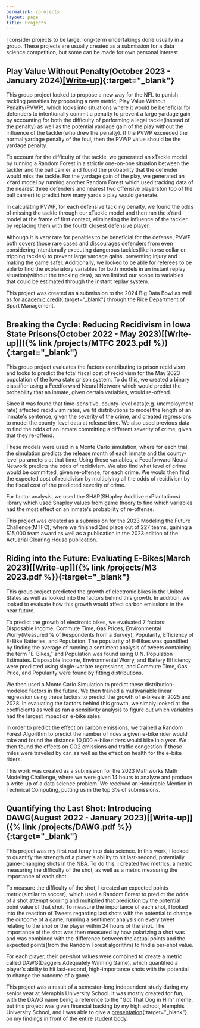 ```yaml
---
permalink: /projects
layout: page
title: Projects
---
```

I consider projects to be large, long-term undertakings done usually in a group. These projects are usually created as a submission for a data science competition, but some can be made for own personal interest.

## Play Value Without Penalty(October 2023 - January 2024)[[Write-up]](https://www.kaggle.com/code/louzhou/pvwpbigdatabowl){:target="_blank"}

This group project looked to propose a new way for the NFL to punish tackling penalties by proposing a new metric, Play Value Without Penalty(PVWP), which looks into situations where it would be beneficial for defenders to intentionally commit a penalty to prevent a large yardage gain by accounting for both the difficulty of performing a legal tackle(instead of the penalty) as well as the potential yardage gain of the play without the influence of the tackler(who drew the penalty). If the PVWP exceeded the normal yardage penalty of the foul, then the PVWP value should be the yardage penalty.

To account for the difficulty of the tackle, we generated an xTackle model by running a Random Forest in a strictly one-on-one situation between the tackler and the ball carrier and found the probability that the defender would miss the tackle. For the yardage gain of the play, we generated an xYard model by running another Random Forest which used tracking data of the nearest three defenders and nearest two offensive players(on top of the ball carrier) to predict how many yards a play would generate.

In calculating PVWP, for each defensive tackling penalty, we found the odds of missing the tackle through our xTackle model and then ran the xYard model at the frame of first contact, eliminating the influence of the tackler by replacing them with the fourth closest defensive player.

Although it is very rare for penalties to be beneficial for the defense, PVWP both covers those rare cases and discourages defenders from even considering intentionally executing dangerous tackles(like horse collar or tripping tackles) to prevent large yardage gains, preventing injury and making the game safer. Additionally, we looked to be able for referees to be able to find the explanatory variables for both models in an instant replay situation(without the tracking data), so we limited our scope to variables that could be estimated through the instant replay system.

This project was created as a submission to the 2024 Big Data Bowl as well as for [academic credit](https://courses.rice.edu/courses/!SWKSCAT.cat?p_action=COURSE&p_term=202420&p_crn=25347){:target="_blank"} through the Rice Department of Sport Management.

## Breaking the Cycle: Reducing Recidivism in Iowa State Prisons(October 2022 - May 2023)[[Write-up]]({% link /projects/MTFC 2023.pdf %}){:target="_blank"}

This group project evaluates the factors contributing to prison recidivism and looks to predict the total fiscal cost of recidivism for the May 2023 population of the Iowa state prison system. To do this, we created a binary classifier using a Feedforward Neural Network which would predict the probability that an inmate, given certain variables, would re-offend. 

Since it was found that time-sensitive, county-level data(e.g. unemployment rate) affected recidivism rates, we fit distributions to model the length of an inmate's sentence, given the severity of the crime, and created regressions to model the county-level data at release time. We also used previous data to find the odds of an inmate committing a different severity of crime, given that they re-offend.

These models were used in a Monte Carlo simulation, where for each trial, the simulation predicts the release month of each inmate and the county-level parameters at that time. Using these variables, a Feedforward Neural Network predicts the odds of recidivism. We also find what level of crime would be committed, given re-offense, for each crime. We would then find the expected cost of recidivism by multiplying all the odds of recidivism by the fiscal cost of the predicted severity of crime.

For factor analysis, we used the SHAP(SHapley Additive exPlantations) library which used Shapley values from game theory to find which variables had the most effect on an inmate's probability of re-offense.

This project was created as a submission for the 2023 Modeling the Future Challenge(MTFC), where we finished 2nd place out of 227 teams, gaining a $15,000 team award as well as a publication in the 2023 edition of the Actuarial Clearing House publication.

## Riding into the Future: Evaluating E-Bikes(March 2023)[[Write-up]]({% link /projects/M3 2023.pdf %}){:target="_blank"}

This group project predicted the growth of electronic bikes in the United States as well as looked into the factors behind this growth. In addition, we looked to evaluate how this growth would affect carbon emissions in the near future.

To predict the growth of electronic bikes, we evaluated 7 factors: Disposable Income, Commute Time, Gas Prices, Environmental Worry(Measured % of Respondents from a Survey), Popularity, Efficiency of E-Bike Batteries, and Population. The popularity of E-Bikes was quantified by finding the average of running a sentiment analysis of tweets containing the term "E-Bikes," and Population was found using U.N. Population Estimates. Disposable Income, Environmental Worry, and Battery Efficiency were predicted using single-variate regressions, and Commute Time, Gas Price, and Popularity were found by fitting distributions. 

We then used a Monte Carlo Simulation to predict these distribution-modeled factors in the future. We then trained a multivariable linear regression using these factors to predict the growth of e-bikes in 2025 and 2028. In evaluating the factors behind this growth, we simply looked at the coefficients as well as ran a sensitivity analysis to figure out which variables had the largest impact on e-bike sales.

In order to predict the effect on carbon emissions, we trained a Random Forest Algorithm to predict the number of rides a given e-bike rider would take and found the distance 10,000 e-bike riders would bike in a year. We then found the effects on CO2 emissions and traffic congestion if those miles were traveled by car, as well as the effect on health for the e-bike riders.

This work was created as a submission for the 2023 Mathworks Math Modeling Challenge, where we were given 14 hours to analyze and produce a write-up of a data science problem. We received an Honorable Mention in Technical Computing, putting us in the top 3% of submissions.

## Quantifying the Last Shot: Introducing DAWG(August 2022 - January 2023)[[Write-up]]({% link /projects/DAWG.pdf %}){:target="_blank"}
This project was my first real foray into data science. In this work, I looked to quantify the strength of a player's ability to hit last-second, potentially game-changing shots in the NBA. To do this, I created two metrics, a metric measuring the difficulty of the shot, as well as a metric measuring the importance of each shot.

To measure the difficulty of the shot, I created an expected points metric(similar to soccer), which used a Random Forest to predict the odds of a shot attempt scoring and multiplied that prediction by the potential point value of that shot. To measure the importance of each shot, I looked into the reaction of Tweets regarding last shots with the potential to change the outcome of a game, running a sentiment analysis on every tweet relating to the shot or the player within 24 hours of the shot. The importance of the shot was then measured by how polarizing a shot was and was combined with the difference between the actual points and the expected points(from the Random Forest algorithm) to find a per-shot value.

For each player, their per-shot values were combined to create a metric called DAWG(Daggers Adequately Winning Game), which quantified a player's ability to hit last-second, high-importance shots with the potential to change the outcome of a game. 

This project was a result of a semester-long independent study during my senior year at Memphis University School. It was mostly created for fun, with the DAWG name being a reference to the "Got That Dog in Him" meme, but this project was given financial backing by my high school, Memphis University School, and I was able to give a [presentation](https://www.musowls.org/news-detail?pk=1414630#){:target="_blank"} on my findings in front of the entire student body.

